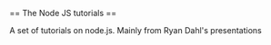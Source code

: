 == The Node JS tutorials ==

A set of tutorials on node.js. Mainly from Ryan Dahl's presentations


